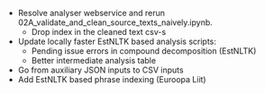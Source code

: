 * Resolve analyser webservice and rerun 02A_validate_and_clean_source_texts_naively.ipynb. 
  * Drop index in the cleaned text csv-s 
* Update locally faster EstNLTK based analysis scripts:
  * Pending issue errors in compound decomposition (EstNLTK)
  * Better intermediate analysis table
* Go from auxiliary JSON inputs to CSV inputs
* Add EstNLTK based phrase indexing (Euroopa Liit)
